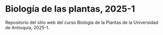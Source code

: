 # Biología de las plantas, 2025-1
Repositorio del sitio web del curso Biología de la Plantas de la Universidad de Antioquia, 2025-1.
